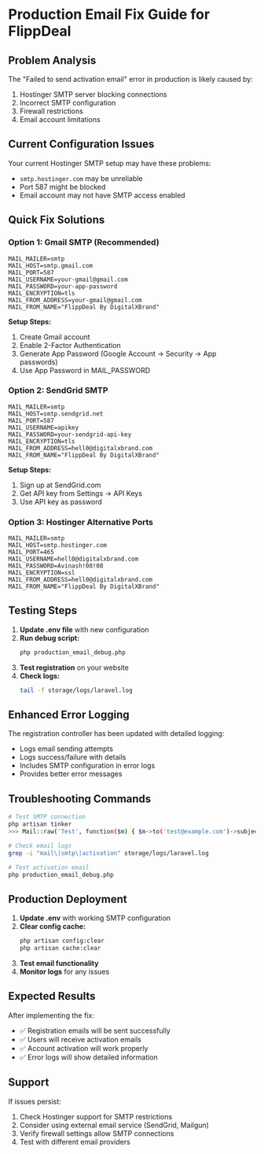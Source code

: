 # Production Email Fix Guide for FlippDeal

## Problem Analysis
The "Failed to send activation email" error in production is likely caused by:
1. Hostinger SMTP server blocking connections
2. Incorrect SMTP configuration
3. Firewall restrictions
4. Email account limitations

## Current Configuration Issues
Your current Hostinger SMTP setup may have these problems:
- `smtp.hostinger.com` may be unreliable
- Port 587 might be blocked
- Email account may not have SMTP access enabled

## Quick Fix Solutions

### Option 1: Gmail SMTP (Recommended)
```env
MAIL_MAILER=smtp
MAIL_HOST=smtp.gmail.com
MAIL_PORT=587
MAIL_USERNAME=your-gmail@gmail.com
MAIL_PASSWORD=your-app-password
MAIL_ENCRYPTION=tls
MAIL_FROM_ADDRESS=your-gmail@gmail.com
MAIL_FROM_NAME="FlippDeal By DigitalXBrand"
```

**Setup Steps:**
1. Create Gmail account
2. Enable 2-Factor Authentication
3. Generate App Password (Google Account → Security → App passwords)
4. Use App Password in MAIL_PASSWORD

### Option 2: SendGrid SMTP
```env
MAIL_MAILER=smtp
MAIL_HOST=smtp.sendgrid.net
MAIL_PORT=587
MAIL_USERNAME=apikey
MAIL_PASSWORD=your-sendgrid-api-key
MAIL_ENCRYPTION=tls
MAIL_FROM_ADDRESS=hell0@digitalxbrand.com
MAIL_FROM_NAME="FlippDeal By DigitalXBrand"
```

**Setup Steps:**
1. Sign up at SendGrid.com
2. Get API key from Settings → API Keys
3. Use API key as password

### Option 3: Hostinger Alternative Ports
```env
MAIL_MAILER=smtp
MAIL_HOST=smtp.hostinger.com
MAIL_PORT=465
MAIL_USERNAME=hell0@digitalxbrand.com
MAIL_PASSWORD=Avinash!08!08
MAIL_ENCRYPTION=ssl
MAIL_FROM_ADDRESS=hell0@digitalxbrand.com
MAIL_FROM_NAME="FlippDeal By DigitalXBrand"
```

## Testing Steps

1. **Update .env file** with new configuration
2. **Run debug script:**
   ```bash
   php production_email_debug.php
   ```
3. **Test registration** on your website
4. **Check logs:**
   ```bash
   tail -f storage/logs/laravel.log
   ```

## Enhanced Error Logging

The registration controller has been updated with detailed logging:
- Logs email sending attempts
- Logs success/failure with details
- Includes SMTP configuration in error logs
- Provides better error messages

## Troubleshooting Commands

```bash
# Test SMTP connection
php artisan tinker
>>> Mail::raw('Test', function($m) { $m->to('test@example.com')->subject('Test'); });

# Check email logs
grep -i "mail\|smtp\|activation" storage/logs/laravel.log

# Test activation email
php production_email_debug.php
```

## Production Deployment

1. **Update .env** with working SMTP configuration
2. **Clear config cache:**
   ```bash
   php artisan config:clear
   php artisan cache:clear
   ```
3. **Test email functionality**
4. **Monitor logs** for any issues

## Expected Results

After implementing the fix:
- ✅ Registration emails will be sent successfully
- ✅ Users will receive activation emails
- ✅ Account activation will work properly
- ✅ Error logs will show detailed information

## Support

If issues persist:
1. Check Hostinger support for SMTP restrictions
2. Consider using external email service (SendGrid, Mailgun)
3. Verify firewall settings allow SMTP connections
4. Test with different email providers
